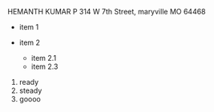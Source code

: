 HEMANTH KUMAR P
314 W 7th Street, maryville MO 64468

* item 1

* item 2
  * item 2.1
  * item 2.3 

1. ready
2. steady
3. goooo
